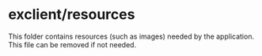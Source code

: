 # exclient/resources

This folder contains resources (such as images) needed by the application. This file can
be removed if not needed.
